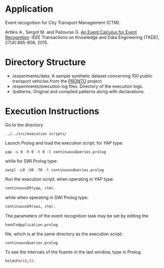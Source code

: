 # Application

Event recognition for City Transport Management (CTM).

Artikis A., Sergot M. and Paliouras G. [An Event Calculus for Event Recognition](http://dx.doi.org/10.1109/TKDE.2014.2356476). IEEE Transactions on Knowledge and Data Engineering (TKDE), 27(4):895-908, 2015.


# Directory Structure
- /experiments/data. A sample synthetic dataset concerning 100 public transport vehicles from the [PRONTO](http://www.ict-pronto.org/) project.
- /experiments/execution log files. Directory of the execution logs.
- /patterns. Original and compiled patterns along with declarations.

# Execution Instructions

Go to the directory 

```
../../src/execution scripts/

```

Launch Prolog and load the execution script;
for YAP type:


```
yap -s 0 -h 0 -t 0 -l continuousQueries.prolog
```

while for SWI Prolog type:


```
swipl -L0 -G0 -T0 -l continuousQueries.prolog
```

Run the execution script; when operating in YAP type:

```prolog
continuousER(yap, ctm).
```

while when operating in SWI Prolog type:

```prolog
continuousER(swi, ctm).
```


The parameters of the event recognition task may be set by editing the 

```
handleApplication.prolog
```

file, which is at the same directory as the execution script:


```
continuousQueries.prolog
```



To see the intervals of the fluents in the last window, type in Prolog:

```prolog
holdsFor(U,I).
```

